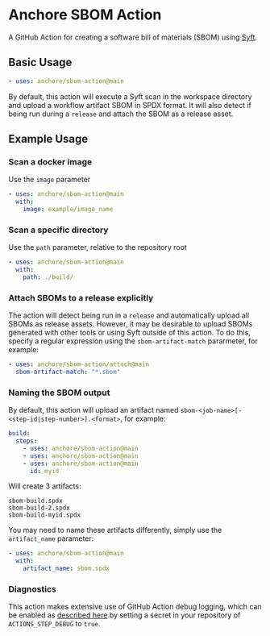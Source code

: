 # Anchore SBOM Action

A GitHub Action for creating a software bill of materials (SBOM)
using [Syft](https://github.com/anchore/syft).

## Basic Usage

```yaml
- uses: anchore/sbom-action@main
```

By default, this action will execute a Syft scan in the workspace directory
and upload a workflow artifact SBOM in SPDX format. It will also detect
if being run during a `release` and attach the SBOM
as a release asset.

## Example Usage

### Scan a docker image

Use the `image` parameter

```yaml
- uses: anchore/sbom-action@main
  with:
    image: example/image_name
```

### Scan a specific directory

Use the `path` parameter, relative to the repository root

```yaml
- uses: anchore/sbom-action@main
  with:
    path: ./build/
```

### Attach SBOMs to a release explicitly

The action will detect being run in a `release` and
automatically upload all SBOMs as release assets. However,
it may be desirable to upload SBOMs generated with other tools or using Syft
outside of this action. To do this, specify a regular expression using
the `sbom-artifact-match` pararmeter, for example:

```yaml
- uses: anchore/sbom-action/attach@main
  sbom-artifact-match: "*.sbom"
```

### Naming the SBOM output

By default, this action will upload an artifact named
`sbom-<job-name>[-<step-id|step-number>].<format>`, for
example:

```yaml
build:
  steps:
    - uses: anchore/sbom-action@main
    - uses: anchore/sbom-action@main
    - uses: anchore/sbom-action@main
      id: myid
```

Will create 3 artifacts:

```text
sbom-build.spdx
sbom-build-2.spdx
sbom-build-myid.spdx
```

You may need to name these artifacts differently, simply
use the `artifact_name` parameter:

```yaml
- uses: anchore/sbom-action@main
  with:
    artifact_name: sbom.spdx
```

### Diagnostics

This action makes extensive use of GitHub Action debug logging,
which can be enabled as [described here](https://github.com/actions/toolkit/blob/master/docs/action-debugging.md)
by setting a secret in your repository of `ACTIONS_STEP_DEBUG` to `true`.
